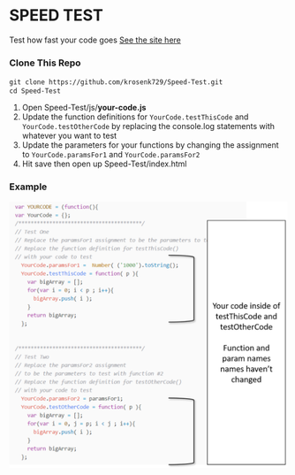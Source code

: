 # SPEED TEST
Test how fast your code goes
[See the site here](https://krosenk729.github.io/Speed-Test/)

### Clone This Repo

```
git clone https://github.com/krosenk729/Speed-Test.git
cd Speed-Test
```

1. Open Speed-Test/js/**your-code.js**
2. Update the function definitions for ```YourCode.testThisCode``` and ```YourCode.testOtherCode``` by replacing the console.log statements with whatever you want to test
3. Update the parameters for your functions by changing the assignment to ```YourCode.paramsFor1``` and ```YourCode.paramsFor2``` 
4. Hit save then open up Speed-Test/index.html

### Example

![example](img/updatedYourCode.png)
